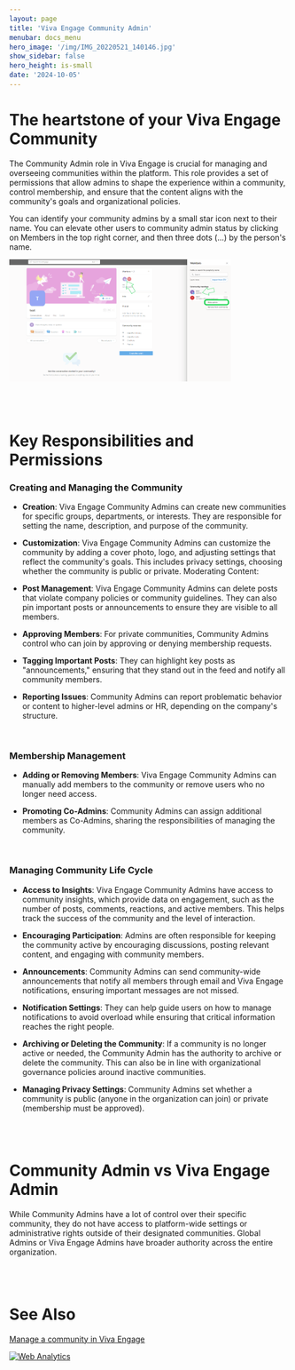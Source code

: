 ```yaml
---
layout: page
title: 'Viva Engage Community Admin'
menubar: docs_menu
hero_image: '/img/IMG_20220521_140146.jpg'
show_sidebar: false
hero_height: is-small
date: '2024-10-05'
---
```


# The heartstone of your Viva Engage Community
The Community Admin role in Viva Engage is crucial for managing and overseeing communities within the platform. This role provides a set of permissions that allow admins to shape the experience within a community, control membership, and ensure that the content aligns with the community's goals and organizational policies.

You can identify your community admins by a small star icon next to their name. You can elevate other users to community admin status by clicking on Members in the top right corner, and then three dots (...) by the person's name.

<img src="/articles/images/communityadmin.png" width="400">



<br/><br/>

# Key Responsibilities and Permissions


### Creating and Managing the Community

* **Creation**: Viva Engage Community Admins can create new communities for specific groups, departments, or interests. They are responsible for setting the name, description, and purpose of the community.

* **Customization**: Viva Engage Community Admins can customize the community by adding a cover photo, logo, and adjusting settings that reflect the community's goals. This includes privacy settings, choosing whether the community is public or private.
Moderating Content:

* **Post Management**: Viva Engage Community Admins can delete posts that violate company policies or community guidelines. They can also pin important posts or announcements to ensure they are visible to all members.

* **Approving Members**: For private communities, Community Admins control who can join by approving or denying membership requests.

* **Tagging Important Posts**: They can highlight key posts as "announcements," ensuring that they stand out in the feed and notify all community members.

* **Reporting Issues**: Community Admins can report problematic behavior or content to higher-level admins or HR, depending on the company's structure.


<br/>

### Membership Management

* **Adding or Removing Members**: Viva Engage Community Admins can manually add members to the community or remove users who no longer need access.

* **Promoting Co-Admins**: Community Admins can assign additional members as Co-Admins, sharing the responsibilities of managing the community.



<br/>

### Managing Community Life Cycle

* **Access to Insights**: Viva Engage Community Admins have access to community insights, which provide data on engagement, such as the number of posts, comments, reactions, and active members. This helps track the success of the community and the level of interaction.

* **Encouraging Participation**: Admins are often responsible for keeping the community active by encouraging discussions, posting relevant content, and engaging with community members.

* **Announcements**: Community Admins can send community-wide announcements that notify all members through email and Viva Engage notifications, ensuring important messages are not missed.

* **Notification Settings**: They can help guide users on how to manage notifications to avoid overload while ensuring that critical information reaches the right people.

* **Archiving or Deleting the Community**: If a community is no longer active or needed, the Community Admin has the authority to archive or delete the community. This can also be in line with organizational governance policies around inactive communities.

* **Managing Privacy Settings**: Community Admins set whether a community is public (anyone in the organization can join) or private (membership must be approved).


<br/><br/>

# Community Admin vs Viva Engage Admin

While Community Admins have a lot of control over their specific community, they do not have access to platform-wide settings or administrative rights outside of their designated communities. Global Admins or Viva Engage Admins have broader authority across the entire organization.

<br/><br/>

# See Also

[Manage a community in Viva Engage](https://support.microsoft.com/en-au/topic/manage-a-community-in-viva-engage-3e75fbe9-1b3e-48b5-8e4b-af2716b7873a)





<!-- Default Statcounter code for Community Admin
https://powershellscripts.github.io/articles/en/Viva/communityadmin/
-->
<script type="text/javascript">
var sc_project=13043872; 
var sc_invisible=1; 
var sc_security="e9e6df2c"; 
var sc_client_storage="disabled"; 
</script>
<script type="text/javascript"
src="https://www.statcounter.com/counter/counter.js"
async></script>
<noscript><div class="statcounter"><a title="Web Analytics"
href="https://statcounter.com/" target="_blank"><img
class="statcounter"
src="https://c.statcounter.com/13043872/0/e9e6df2c/1/"
alt="Web Analytics"
referrerPolicy="no-referrer-when-downgrade"></a></div></noscript>
<!-- End of Statcounter Code -->